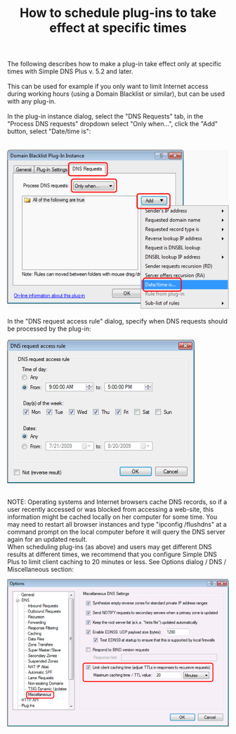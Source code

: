 ﻿---
title: How to schedule plug-ins to take effect at specific times
category: 8
frontpage: false
comments: true
refs: 110
created-utc: 2019-01-01
modified-utc: 2019-01-01
---
The following describes how to make a plug-in take effect only at specific times with Simple DNS Plus v. 5.2 and later.<br />
<br />
This can be used for example if you only want to limit Internet access during working hours (using a Domain Blacklist or similar), but can be used with any plug-in.<br />
<br />
In the plug-in instance dialog, select the "DNS Requests" tab, in the "Process DNS requests" dropdown select "Only when...", click the&nbsp;"Add" button, select "Date/time is":<br />
<br />
<br />
<img src="img/72/1.png" /><br />
<br />
In the "DNS request access rule" dialog, specify when DNS requests should be processed by the plug-in: <br />
<br />
<img src="img/72/2.png" /><br />
<br />
<p>NOTE: Operating systems and Internet browsers cache DNS records, so if a user recently accessed or was blocked from accessing a web-site, this information might be cached locally on her computer for some time. You may need to restart all browser instances and type "ipconfig /flushdns" at a command prompt on the local computer before it will query the DNS server again for an updated result.<br />
When scheduling plug-ins (as above) and users may get different DNS results at different times, we recommend that you configure Simple DNS Plus to limit client caching to 20 minutes or less. See Options dialog / DNS / Miscellaneous section:</p>
<img src="img/72/3.png" />
